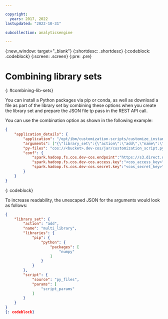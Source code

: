 ```yaml
---

copyright:
  years: 2017, 2022
lastupdated: "2022-10-31"

subcollection: analyticsengine

---
```


<!-- Attribute definitions -->
{:new_window: target="_blank"}
{:shortdesc: .shortdesc}
{:codeblock: .codeblock}
{:screen: .screen}
{:pre: .pre}

# Combining library sets
{: #combining-lib-sets}

You can install a Python packages via pip or conda, as well as download a file as part of the library set by combining these options when you create the library set and prepare the JSON file tp pass in the REST API call. 

You can use the combination option as shown in the following example:

```json
{
	"application_details": {
		"application": "/opt/ibm/customization-scripts/customize_instance_app.py",
		"arguments": ["{\"library_set\":{\"action\":\"add\",\"name\":\"multi_library\",\"libraries\":{\"pip\":{\"python\":{\"packages\":[\"numpy\"]}}},\"script\":{\"source\":\"py_files\",\"params\":[\"script_params\"]}}}"],
		"py-files": "cos://<bucket>.dev-cos/jar/customization_script.py",
		"conf": {
			"spark.hadoop.fs.cos.dev-cos.endpoint":"https://s3.direct.us-south.cloud-object-storage.appdomain.cloud",
			"spark.hadoop.fs.cos.dev-cos.access.key":"<cos_access_key>",
			"spark.hadoop.fs.cos.dev-cos.secret.key":"<cos_secret_key>"
		}
	}
}
```
{: codeblock}


To increase readability, the unescaped JSON for the arguments would look as follows:

```json
{
    "library_set": {
        "action": "add",
        "name": "multi_library",
        "libraries": {
            "pip": {
                "python": {
                    "packages": [
                        "numpy"
                    ]
                }
            }
        },
        "script": {
            "source": "py_files",
            "params": [
                "script_params"
            ]
        }
    }
}
{: codeblock}
